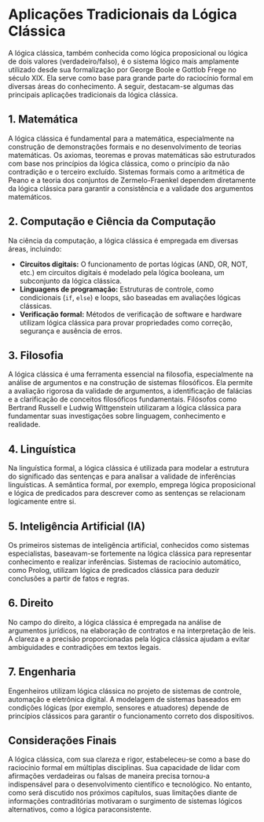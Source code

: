 
# Aplicações Tradicionais da Lógica Clássica

A lógica clássica, também conhecida como lógica proposicional ou lógica de dois valores (verdadeiro/falso), é o sistema lógico mais amplamente utilizado desde sua formalização por George Boole e Gottlob Frege no século XIX. Ela serve como base para grande parte do raciocínio formal em diversas áreas do conhecimento. A seguir, destacam-se algumas das principais aplicações tradicionais da lógica clássica.

## 1. Matemática

A lógica clássica é fundamental para a matemática, especialmente na construção de demonstrações formais e no desenvolvimento de teorias matemáticas. Os axiomas, teoremas e provas matemáticas são estruturados com base nos princípios da lógica clássica, como o princípio da não contradição e o terceiro excluído. Sistemas formais como a aritmética de Peano e a teoria dos conjuntos de Zermelo-Fraenkel dependem diretamente da lógica clássica para garantir a consistência e a validade dos argumentos matemáticos.

## 2. Computação e Ciência da Computação

Na ciência da computação, a lógica clássica é empregada em diversas áreas, incluindo:

- **Circuitos digitais:** O funcionamento de portas lógicas (AND, OR, NOT, etc.) em circuitos digitais é modelado pela lógica booleana, um subconjunto da lógica clássica.
- **Linguagens de programação:** Estruturas de controle, como condicionais (`if`, `else`) e loops, são baseadas em avaliações lógicas clássicas.
- **Verificação formal:** Métodos de verificação de software e hardware utilizam lógica clássica para provar propriedades como correção, segurança e ausência de erros.

## 3. Filosofia

A lógica clássica é uma ferramenta essencial na filosofia, especialmente na análise de argumentos e na construção de sistemas filosóficos. Ela permite a avaliação rigorosa da validade de argumentos, a identificação de falácias e a clarificação de conceitos filosóficos fundamentais. Filósofos como Bertrand Russell e Ludwig Wittgenstein utilizaram a lógica clássica para fundamentar suas investigações sobre linguagem, conhecimento e realidade.

## 4. Linguística

Na linguística formal, a lógica clássica é utilizada para modelar a estrutura do significado das sentenças e para analisar a validade de inferências linguísticas. A semântica formal, por exemplo, emprega lógica proposicional e lógica de predicados para descrever como as sentenças se relacionam logicamente entre si.

## 5. Inteligência Artificial (IA)

Os primeiros sistemas de inteligência artificial, conhecidos como sistemas especialistas, baseavam-se fortemente na lógica clássica para representar conhecimento e realizar inferências. Sistemas de raciocínio automático, como Prolog, utilizam lógica de predicados clássica para deduzir conclusões a partir de fatos e regras.

## 6. Direito

No campo do direito, a lógica clássica é empregada na análise de argumentos jurídicos, na elaboração de contratos e na interpretação de leis. A clareza e a precisão proporcionadas pela lógica clássica ajudam a evitar ambiguidades e contradições em textos legais.

## 7. Engenharia

Engenheiros utilizam lógica clássica no projeto de sistemas de controle, automação e eletrônica digital. A modelagem de sistemas baseados em condições lógicas (por exemplo, sensores e atuadores) depende de princípios clássicos para garantir o funcionamento correto dos dispositivos.



## Considerações Finais

A lógica clássica, com sua clareza e rigor, estabeleceu-se como a base do raciocínio formal em múltiplas disciplinas. Sua capacidade de lidar com afirmações verdadeiras ou falsas de maneira precisa tornou-a indispensável para o desenvolvimento científico e tecnológico. No entanto, como será discutido nos próximos capítulos, suas limitações diante de informações contraditórias motivaram o surgimento de sistemas lógicos alternativos, como a lógica paraconsistente.

